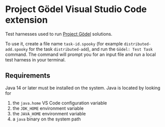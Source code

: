 # Project Gödel Visual Studio Code extension
Test harnesses used to run [Project Gödel](https://godel.dev) solutions.

To use it, create a file name `task-id.spooky` (for example `distributed-add.spooky` for the task `distributed-add`), and run the `Gödel: Test Task` command.
The command will prompt you for an input file and run a local test harness in your terminal.

## Requirements
Java 14 or later must be installed on the system.
Java is located by looking for
1. the `java.home` VS Code configuration variable
1. the `JDK_HOME` environment variable
1. the `JAVA_HOME` environment variable
1. a `java` binary on the system path
